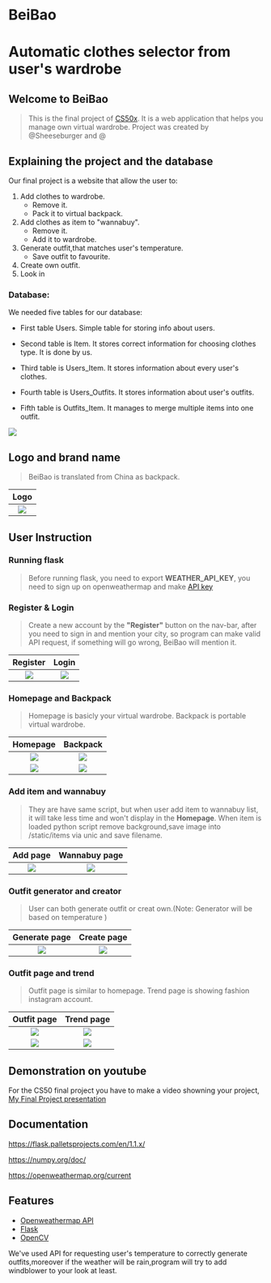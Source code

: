 # BeiBao
# Automatic clothes selector from user's wardrobe

## Welcome to BeiBao
>This is the final project of [CS50x](https://cs50.harvard.edu/x/2020/). It is a web application that helps you manage own virtual wardrobe.
> Project was created by @Sheeseburger and @
## Explaining the project and the database
Our final project is a website that allow the user to:
1. Add clothes to wardrobe.
    - Remove it.
    - Pack it to virtual backpack.
2. Add clothes as item to "wannabuy".
    - Remove it.
    - Add it to wardrobe.
3. Generate outfit,that matches user's temperature.
    - Save outfit to favourite.
4. Create own outfit.
5. Look in

### Database:
We needed five tables for our database:

- First table Users. Simple table for storing info about users.

- Second table is Item. It stores correct information for choosing clothes type. It is done by us.

- Third table is Users_Item. It stores information about every user's clothes.

- Fourth table is Users_Outfits. It stores information about user's outfits.

- Fifth table is Outfits_Item. It manages to merge multiple items into one outfit.

<img src="https://imgur.com/mRgRyGV.jpg">

## Logo and brand name
> BeiBao is translated from China as backpack.

| Logo |
| :---: |
| <img src="https://i.imgur.com/FiPxkhP.jpg"> |

## User Instruction
### Running flask
> Before running flask, you need to export **WEATHER_API_KEY**, you need to sign up on openweathermap and make [API key](https://home.openweathermap.org/api_keys)

### Register & Login
> Create a new account by the **"Register"** button on the nav-bar, after you need to sign in and mention your city, so program can make valid API request, if something will go wrong, BeiBao will mention it.

| Register | Login |
| :---: | :---: |
| <img src="https://i.imgur.com/9qT1beU.png">  | <img src="https://i.imgur.com/TXY8296.png">|

### Homepage and Backpack
> Homepage is basicly your virtual wardrobe.
> Backpack is portable virtual wardrobe.

| Homepage | Backpack |
| :---: |  :---: |
| <img src="https://i.imgur.com/YbDclRo.png">| <img src="https://i.imgur.com/M1sM3GY.png">|
| <img src="https://i.imgur.com/4OZU8ns.png">| <img src="https://i.imgur.com/BUIOYJ9.png">|

### Add item and wannabuy
> They are have same script, but when user add item to wannabuy list, it will take less time and won't display in the **Homepage**.
> When item is loaded python script remove background,save image into /static/items via unic and save filename.

| Add page | Wannabuy page |
| :---: |  :---: |
| <img src="https://i.imgur.com/ZZUSPFe.png">| <img src="https://i.imgur.com/U1pLz1c.png">|

### Outfit generator and creator
> User can both generate outfit or creat own.(Note: Generator will be based on temperature )

| Generate page | Create page |
| :---: |  :---: |
| <img src="https://i.imgur.com/RglMIlp.png">| <img src="https://i.imgur.com/6pcPr7m.png">|

### Outfit page and trend
> Outfit page is similar to homepage.
> Trend page is showing fashion instagram account.

| Outfit page | Trend page |
| :---: |  :---: |
| <img src="https://i.imgur.com/pdSfc8J.png">| <img src="https://i.imgur.com/gUBNOw1.png">|
| <img src="https://i.imgur.com/Pm8Lhvd.png">| <img src="https://i.imgur.com/toMWiP7.png">|

## Demonstration on youtube
For the CS50 final project you have to make a video showning your project,
[My Final Project presentation](https://youtu.be/m4K8QW97niE)

## Documentation
https://flask.palletsprojects.com/en/1.1.x/

https://numpy.org/doc/

https://openweathermap.org/current

## Features

- [Openweathermap API](https://openweathermap.org/)
- [Flask](https://flask.palletsprojects.com/en/1.1.x/)
- [OpenCV](https://flask-wtf.readthedocs.io/en/stable/index.html)

We've used API for requesting user's temperature to correctly generate outfits,moreover if the weather will be rain,program will try to add windblower to your look at least.
